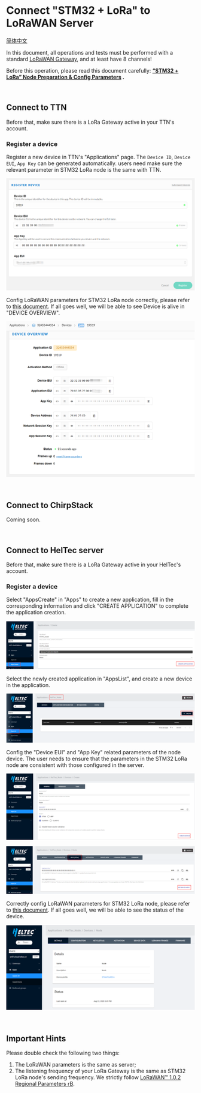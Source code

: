 # Connect "STM32 + LoRa" to LoRaWAN Server
[简体中文](https://heltec-automation.readthedocs.io/zh_CN/latest/stm32/lorawan/connect_to_gateway.html)

In this document, all operations and tests must be performed with a standard [LoRaWAN Gateway](https://heltec.org/proudct_center/lora/lora-gateway/), and at least have 8 channels!

Before this operation, please read this document carefully: **[“STM32 + LoRa” Node Preparation & Config Parameters](https://heltec-automation-docs.readthedocs.io/en/latest/stm32/lorawan/config_parameter.html#) .**

&nbsp;

## Connect to TTN

Before that, make sure there is a LoRa Gateway active in your TTN's account.

### Register a device

Register a new device in TTN's "Applications" page. The `Device ID`, `Device EUI`, `App Key` can be generated automatically. users need make sure the relevant parameter in STM32 LoRa node is the same with TTN.

![](img/connect_to_gateway/02.png)

Config LoRaWAN parameters for STM32 LoRa node correctly, please refer to [this document](https://heltec-automation-docs.readthedocs.io/en/latest/stm32/lorawan/config_parameter.html). If all goes well, we will be able to see Device is alive in "DEVICE OVERVIEW".

![](img/connect_to_gateway/03.png)

&nbsp;

## Connect to ChirpStack

Coming soon.

&nbsp;

## Connect to HelTec server

Before that, make sure there is a LoRa Gateway active in your HelTec's account.

### Register a device

Select "AppsCreate" in "Apps" to create a new application, fill in the corresponding information and click "CREATE APPLICATION" to complete the application creation.

![](img/connect_to_gateway/04.png)

Select the newly created application in "AppsList", and create a new device in the application.

![](img/connect_to_gateway/05.png)

Config the "Device EUI" and "App Key" related parameters of the node device. The user needs to ensure that the parameters in the STM32 LoRa node are consistent with those configured in the server.

![](img/connect_to_gateway/06.png)

![](img/connect_to_gateway/07.png)

Correctly config LoRaWAN parameters for STM32 LoRa node, please refer to [this document](https://heltec-automation-docs.readthedocs.io/en/latest/stm32/lorawan/config_parameter.html). If all goes well, we will be able to see the status of the device.

![](img/connect_to_gateway/08.png)

&nbsp;

## Important Hints

Please double check the following two things:

1. The LoRaWAN parameters is the same as server;
2. The listening frequency of your LoRa Gateway is the same as STM32 LoRa node's sending frequency. We strictly follow [LoRaWAN™ 1.0.2 Regional Parameters rB](https://resource.heltec.cn/download/LoRaWANRegionalParametersv1.0.2_final_1944_1.pdf).
